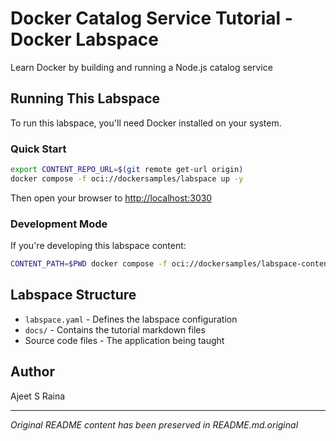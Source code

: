 # Docker Catalog Service Tutorial - Docker Labspace

Learn Docker by building and running a Node.js catalog service

## Running This Labspace

To run this labspace, you'll need Docker installed on your system.

### Quick Start

```bash
export CONTENT_REPO_URL=$(git remote get-url origin)
docker compose -f oci://dockersamples/labspace up -y
```

Then open your browser to [http://localhost:3030](http://localhost:3030)

### Development Mode

If you're developing this labspace content:

```bash
CONTENT_PATH=$PWD docker compose -f oci://dockersamples/labspace-content-dev up
```

## Labspace Structure

- `labspace.yaml` - Defines the labspace configuration
- `docs/` - Contains the tutorial markdown files
- Source code files - The application being taught

## Author

Ajeet S Raina

---

*Original README content has been preserved in README.md.original*
